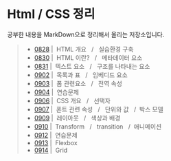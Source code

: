 # Html / CSS 정리
공부한 내용을 MarkDown으로 정리해서 올리는 저장소입니다.
> - [0828](./Html/0828.md) | &nbsp;HTML 개요 &nbsp; / &nbsp; 실습환경 구축
> - [0830](./Html/0830.md) | &nbsp;HTML 이란? &nbsp; / &nbsp; 메타데이터 요소
> - [0831](./Html/0831.md) | &nbsp;텍스트 요소 &nbsp; / &nbsp; 구조를 나타내는 요소
> - [0902](./Html/0902.md) | &nbsp;목록과 표 &nbsp; / &nbsp; 임베디드 요소
> - [0903](./Html/0903.md) | &nbsp;폼 관련요소 &nbsp; / &nbsp; 전역 속성
> - [0904](./Html/0904.md) | &nbsp;연습문제
> - [0906](./Html/0906.md) | &nbsp;CSS 개요 &nbsp; / &nbsp; 선택자
> - [0907](./Html/0907.md) | &nbsp;폰트 관련 속성 &nbsp; / &nbsp; 단위와 값 &nbsp; / &nbsp;박스 모델
> - [0909](./Html/0909.md) | &nbsp;레이아웃 &nbsp; / &nbsp; 색상과 배경
> - [0910](./Html/0910.md) | &nbsp;Transform &nbsp; / &nbsp; transition &nbsp; / &nbsp;애니메이션
> - [0912](./Html/practice) | &nbsp;연습문제
> - [0913](./Html/0913.md) | &nbsp;Flexbox &nbsp;
> - [0914](./Html/0914.md) | &nbsp;Grid &nbsp;
